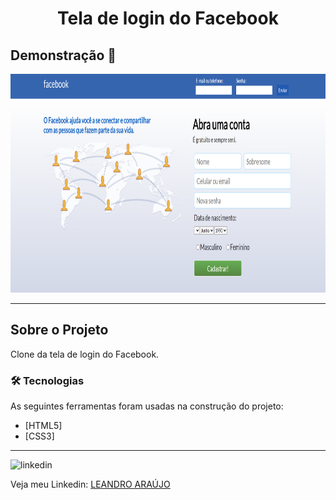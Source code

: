 <h1 style="text-align: center; font-weight: bold;">Tela de login do Facebook</h1>

## Demonstração 📸

<div align="center" >
  <img src="_imagens/face.png" alt="login-facebook" height="350">
</div>

---

## Sobre o Projeto

Clone da tela de login do Facebook.

### 🛠 Tecnologias

As seguintes ferramentas foram usadas na construção do projeto:

- [HTML5]
- [CSS3]
---

<img src="https://github.com/leandro-araujo-silva/Proffy-FullStack/raw/master/github/linkedin.png" alt="linkedin" height="50">
<br />

Veja meu Linkedin: [LEANDRO ARAÚJO](http://www.linkedin.com/in/leandro-ara%C3%BAjo-da-silva-1660631b9)
